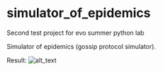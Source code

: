 # simulator_of_epidemics

Second test project for evo summer python lab

Simulator of epidemics (gossip protocol simulator).

Result:
![alt_text](https://github.com/Krissper/simulator_of_epidemics/blob/master/readme_images/results.JPG)
